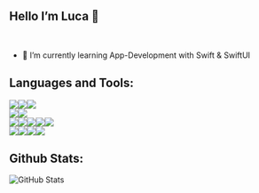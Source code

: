 ## Hello I’m Luca 👋
<br>

- 🌱 I’m currently learning App-Development with Swift & SwiftUI

## Languages and Tools:
<img src="https://img.shields.io/badge/java-007396.svg?&style=for-the-badge&logo=java&logoColor=white"/><img src="https://img.shields.io/badge/maven-C71A36.svg?&style=for-the-badge&logo=apache%20maven&logoColor=white"/><img src="https://img.shields.io/badge/Dart-02569B.svg?&style=for-the-badge&logo=Dart&logoColor=white"/>
<br>
<img src="https://img.shields.io/badge/Flutter-02569B.svg?&style=for-the-badge&logo=Flutter&logoColor=white"/><img src="https://img.shields.io/badge/mysql-4479A1.svg?&style=for-the-badge&logo=mysql&logoColor=white"/>
<br>
<img src="https://img.shields.io/badge/-IntelliJ%20IDEA-5e2495?style=for-the-badge&logo=intellij%20idea&logoColor=white"/><img src="https://img.shields.io/badge/Xcode-007ACC?style=for-the-badge&logo=Xcode&logoColor=white"><img src="https://img.shields.io/badge/android%20studio-3DDC84.svg?&style=for-the-badge&logo=android%20studio&logoColor=white"><img src="https://img.shields.io/badge/git-F05032.svg?&style=for-the-badge&logo=git&logoColor=white"/><img src="https://img.shields.io/badge/github%20-181717.svg?&style=for-the-badge&logo=github&logoColor=white"/>
<br>
<img src="https://img.shields.io/badge/Apple%20-000000.svg?&style=for-the-badge&logo=Apple&logoColor=white"/><img src="https://img.shields.io/badge/IOS%20-7877ed.svg?&style=for-the-badge&logo=IOS&logoColor=white"/><img src="https://img.shields.io/badge/Android%20-3DDD85.svg?&style=for-the-badge&logo=Android&logoColor=white"/><img src="https://img.shields.io/badge/Ubuntu%20-E95420.svg?&style=for-the-badge&logo=Ubuntu&logoColor=white"/>
<br>

## Github Stats:
![GitHub Stats](https://github-readme-stats.vercel.app/api?username=LucaKnaup&count_private=true&show_icons=true&title_color=2E2EFE&icon_color=0000FF&text_color=0174DF&bg_color=151515)

